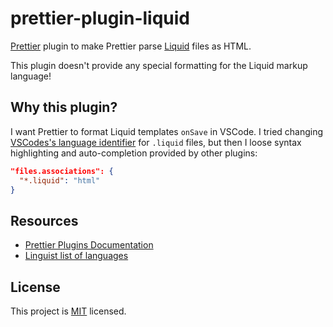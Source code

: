 # prettier-plugin-liquid

[Prettier](https://prettier.io) plugin to make Prettier parse [Liquid](https://github.com/Shopify/liquid) files as HTML.

This plugin doesn't provide any special formatting for the Liquid markup language!

## Why this plugin?

I want Prettier to format Liquid templates `onSave` in VSCode. I tried changing [VSCodes's language identifier](https://code.visualstudio.com/docs/languages/identifiers) for `.liquid` files, but then I loose syntax highlighting and auto-completion provided by other plugins:

```json
"files.associations": {
  "*.liquid": "html"
}
```

## Resources

- [Prettier Plugins Documentation](https://prettier.io/docs/en/plugins.html)
- [Linguist list of languages](https://github.com/github/linguist/blob/master/lib/linguist/languages.yml)

## License

This project is [MIT](https://github.com/nicolaibach/prettier-plugin-liquid/blob/master/LICENSE) licensed.
